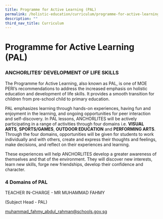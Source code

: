 ```yaml
---
title: Programme for Active Learning (PAL)
permalink: /holistic-education/curriculum/programme-for-active-learning-pal
description: ""
third_nav_title: Curriculum
---
```

Programme for Active Learning (PAL)
===================================

### ANCHORLITES’ DEVELOPMENT OF LIFE SKILLS

The Programme for Active Learning, also known as PAL, is one of MOE PERI’s recommendations to address the increased emphasis on holistic education and development of life skills. It provides a smooth transition for children from pre-school child to primary education.

  

PAL emphasizes learning through hands-on experiences, having fun and enjoyment in the learning, and ongoing opportunities for peer interaction and self-discovery. In PAL lessons, ANCHORLITES will be actively participating in a range of activities through four domains i.e. **VISUAL ARTS**, **SPORTS/GAMES**, **OUTDOOR EDUCATION** and **PERFORMING ARTS**. Through the four domains, opportunities will be given for students to work individually and with others, create and express their thoughts and feelings, make decisions, and reflect on their experiences and learning.

  

These experiences will help ANCHORLITES develop a greater awareness of themselves and that of the environment. They will discover new interests, learn new skills, forge new friendships, develop their confidence and character.

  

### 4 Domains of PAL

  

TEACHER IN-CHARGE - MR MUHAMMAD FAHMY

(Subject Head - PAL)

[muhammad\_fahmy\_abdul\_rahman@schools.gov.sg](mailto:muhammad_fahmy_abdul_rahman@schools.gov.sg)